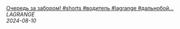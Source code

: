 <!--2024-08-10 06:00:02-->
<div class="yb">
  <a class="nodecor" href="/posts.html?rabota/ochered_za_zaborom_shorts_voditel_lagrange_dalnoboj_tyagach_truckdriver_automobile_jumor">
    <img class="preview" data-videoid="5tf_iAjITFI" src="https://i2.ytimg.com/vi/5tf_iAjITFI/hqdefault.jpg" align="middle" alt="">
  </a>
  <div class="inlbl text">
    <a class="nodecor" href="/posts.html?rabota/ochered_za_zaborom_shorts_voditel_lagrange_dalnoboj_tyagach_truckdriver_automobile_jumor">Очередь за забором! #shorts #водитель #lagrange #дальнобой...</a><br>
    <i class="smaller2">LAGRANGE</i><br>
    <i class="smaller3">2024-08-10</i>
  </div>
</div>

